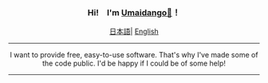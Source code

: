 <div align="center">
    <h3>Hi!　I'm <a href="https://umaidango.github.io/me/">Umaidango🍡</a>！</h3>
    <p align="center">
        <a href="https://github.com/umaidango/umaidango/blob/main/README.md"><span>日本語</span></a>|
        <a href="https://github.com/umaidango/umaidango/blob/main/README_EN.md"><span>English</span></a>
    </p>
  <hr>
  <div>
  I want to provide free, easy-to-use software. That's why I've made some of the code public. I'd be happy if I could be of some help!
  </div>
  <hr>
 
  </div>
</div>
